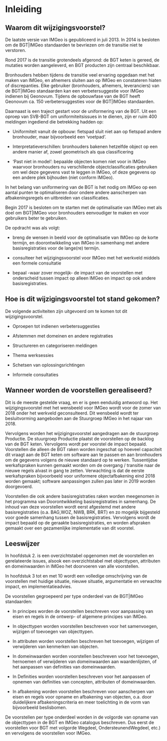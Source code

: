 Inleiding
=========

Waarom dit wijzigingsvoorstel?
------------------------------

De laatste versie van IMGeo is gepubliceerd in juli 2013. In 2014 is besloten om
de BGT\|IMGeo standaarden te bevriezen om de transitie niet te verstoren.

Rond 2017 is de transitie grotendeels afgerond: de BGT keten is gereed, de
mutaties worden aangeleverd, en BGT producten zijn centraal beschikbaar.

Bronhouders hebben tijdens de transitie veel ervaring opgedaan met het maken van
IMGeo, en afnemers sluiten aan op IMGeo en constateren hiaten of discrepanties.
Elke gebruiker (bronhouders, afnemers, leveranciers) van de BGT\|IMGeo
standaarden kan een verbetersuggestie voor IMGeo indienen bij Geonovum. Tijdens
de opbouwfase van de BGT heeft Geonovum ca. 150 verbetersuggesties voor de
BGT\|IMGeo standaarden.

Daarnaast is een traject gestart voor de uniformering van de BGT. Uit een oproep
van SVB-BGT om uniformiteitsissues in te dienen, zijn er ruim 400 meldingen
ingediend die betrekking hadden op:

-   Uniformiteit vanuit de opbouw: fietspad sluit niet aan op fietspad andere
    bronhouder, maar bijvoorbeeld een ‘voetpad’.

-   Interpretatieverschillen: bronhouders bakenen hetzelfde object op een andere
    manier af, zowel geometrisch als qua classificering

-   ‘Past niet in model’: bepaalde objecten komen niet voor in IMGeo waarvoor
    bronhouders nu verschillende objectclassificaties gebruiken om wel deze
    gegevens vast te leggen in IMGeo, of deze gegevens op een andere plek
    bijhouden (niet conform IMGeo).

In het belang van uniformering van de BGT is het nodig om IMGeo op een aantal
punten te optimaliseren door ondere andere aanscherpen van afbakeningsregels en
uitbreiden van classificaties.

Begin 2017 is besloten om te starten met de optimalisatie van IMGeo met als doel
om BGT\|IMGeo voor bronhouders eenvoudiger te maken en voor gebruikers beter te
gebruiken.

De opdracht was als volgt:

-   breng de wensen in beeld voor de optimalisatie van IMGeo op de korte
    termijn, en doorontwikkeling van IMGeo in samenhang met andere
    basisregistraties voor de lange(re) termijn.

-   consulteer het wijzigingsvoorstel voor IMGeo met het werkveld middels een
    formele consultatie

-   bepaal -waar zover mogelijk- de impact van de voorstellen met onderscheid
    tussen impact op alleen IMGeo en impact op ook andere basisregistraties.

Hoe is dit wijzigingsvoorstel tot stand gekomen?
------------------------------------------------

De volgende activiteiten zijn uitgevoerd om te komen tot dit wijzigingsvoorstel.

-   Oproepen tot indienen verbetersuggesties

-   Afstemmen met domeinen en andere registraties

-   Structureren en categoriseren meldingen

-   Thema werksessies

-   Schetsen van oplossingsrichtingen

-   Informele consultaties

Wanneer worden de voorstellen gerealiseerd?
-------------------------------------------

Dit is de meeste gestelde vraag, en er is geen eenduidig antwoord op. Het
wijzigingsvoorstel met het wensbeeld voor IMGeo wordt voor de zomer van 2018
onder het werkveld geconsulteerd. Dit wensbeeld wordt ter besluitvorming
aangeboden aan de Stuurgroep IMGeo in het najaar van 2018.

Vervolgens worden het wijzigingsvoorstel aangedragen aan de stuurgroep
Productie. De stuurgroep Productie plaatst de voorstellen op de backlog van de
BGT keten. Vervolgens wordt per voorstel de impact bepaald. Voorstellen die
alleen de BGT raken worden ingeschat op hoeveel capaciteit dit vraagt aan de BGT
keten om software aan te passen en aan bronhouders om de gegevens volgens de
nieuwe standaard op te werken. Tussentijdse werkafspraken kunnen gemaakt worden
om de overgang / transitie naar de nieuwe regels alvast in gang te zetten.
Verwachting is dat de eerste werkafspraken bijvoorbeeld voor uniformere
objectafbakening eind 2018 worden gemaakt; software aanpassingen zullen pas
later in 2019 worden doorgevoerd.

Voorstellen die ook andere basisregistraties raken worden meegenomen in het
programma van Doorontwikkeling basisregistraties in samenhang. De inhoud van
deze voorstellen wordt eerst afgestemd met andere basisregistraties (o.a.
BAG,WOZ, NWB, BRK, BRT) en zo mogelijk bijgesteld voor goede samenhang tussen de
basisregistraties. Vervolgens wordt de impact bepaald op de geraakte
basisregistraties, en worden afspraken gemaakt over een gezamenlijke
implementatie van dit voorstel.

Leeswijzer
----------

In hoofdstuk 2. is een overzichtstabel opgenomen met de voorstellen en
gerelateerde issues, alsook een overzichtstabel met objecttypen, attributen en
domeinwaarden in IMGeo het doorvoeren van alle voorstellen.

In hoofdstuk 3 tot en met 10 wordt een volledige omschrijving van de voorstellen
met huidige situatie, nieuwe situatie, argumentatie en verwachte impact, en
implementatieadvies.

De voorstellen gegroepeerd per type onderdeel van de BGT\|IMGeo standaarden:

-   In principes worden de voorstellen beschreven voor aanpassing van eisen en
    regels in de ontwerp- of algemene principes van IMGeo.

-   In objecttypen worden voorstellen beschreven voor het samenvoegen, wijzigen
    of toevoegen van objecttypen.

-   In attributen worden voorstellen beschreven het toevoegen, wijzigen of
    verwijderen van kenmerken van objecten.

-   In domeinwaarden worden voorstellen beschreven voor het toevoegen, hernoemen
    of verwijderen van domeinwaarden aan waardenlijsten, of het aanpassen van
    definities van domeinwaarden.

-   In Definities worden voorstellen beschreven voor het aanpassen of opnemen
    van definities van concepten, attributen of domeinwaarden.

-   In afbakening worden voorstellen beschreven voor aanscherpen van eisen en
    regels voor opname en afbakening van objecten, o.a. door duidelijkere
    afbakeningscriteria en meer toelichting in de vorm van bijvoorbeeld
    beslisbomen.

De voorstellen per type onderdeel worden in de volgorde van opname van de
objecttypen in de BGT en IMGeo catalogus beschreven. Dus eerst de voorstellen
voor BGT met volgorde Wegdeel, OndersteunendWegdeel, etc.) en vervolgens de
voorstellen voor IMGeo.
